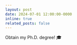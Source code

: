 ```yaml
---
layout: post
date: 2024-07-01 12:00:00-0000
inline: true
related_posts: false
---
```


Obtain my Ph.D. degree! :mortar_board:
